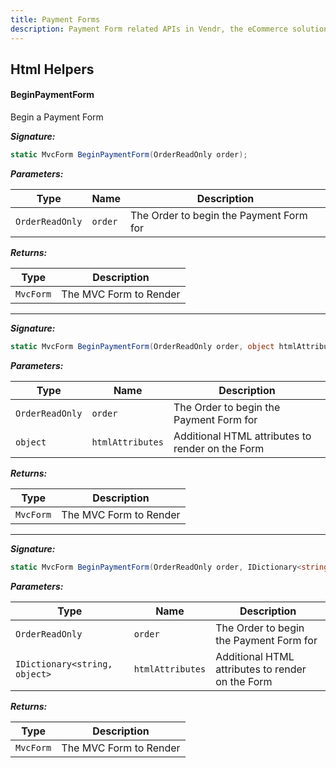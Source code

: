 ```yaml
---
title: Payment Forms
description: Payment Form related APIs in Vendr, the eCommerce solution for Umbraco v8+
---
```


## Html Helpers

#### BeginPaymentForm
Begin a Payment Form

***Signature:***

````csharp
static MvcForm BeginPaymentForm(OrderReadOnly order);
````

***Parameters:***

| Type | Name | Description |
| ---- | ----- | ----------- |
| `OrderReadOnly` | `order` | The Order to begin the Payment Form for  |

***Returns:***

| Type | Description |
| ---- | ----------- |
| `MvcForm` | The MVC Form to Render |

---

***Signature:***

````csharp
static MvcForm BeginPaymentForm(OrderReadOnly order, object htmlAttributes);
````

***Parameters:***

| Type | Name | Description |
| ---- | ----- | ----------- |
| `OrderReadOnly` | `order` | The Order to begin the Payment Form for  |
| `object` | `htmlAttributes` | Additional HTML attributes to render on the Form  |

***Returns:***

| Type | Description |
| ---- | ----------- |
| `MvcForm` | The MVC Form to Render |

---

***Signature:***

````csharp
static MvcForm BeginPaymentForm(OrderReadOnly order, IDictionary<string, object> htmlAttributes;
````

***Parameters:***

| Type | Name | Description |
| ---- | ----- | ----------- |
| `OrderReadOnly` | `order` | The Order to begin the Payment Form for  |
| `IDictionary<string, object>` | `htmlAttributes` | Additional HTML attributes to render on the Form  |

***Returns:***

| Type | Description |
| ---- | ----------- |
| `MvcForm` | The MVC Form to Render |